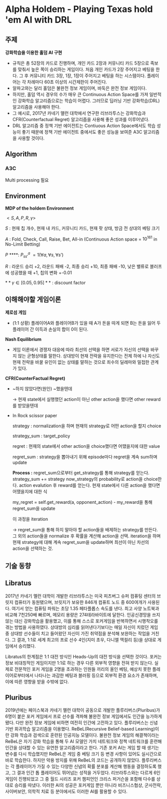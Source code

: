 # Alpha Holdem -  Playing Texas hold 'em AI with DRL
## 주제

**강화학습을 이용한 홀덤 AI 구현**

- 규칙은 총 52장의 카드로 진행하며, 개인 카드 2장과 커뮤니티 카드 5장으로 족보를 맞춰서 높은 쪽이 승리하는 게임이다. 처음 개인 카드가 2장 주어지고 베팅을 한다. 그 후 커뮤니티 카드 3장, 1장, 1장이 주어지고 베팅을 하는 시스템이다. 플레이어는 각 차례마다 60초 이상의 시간제한이 주어진다.
- 알파고와는 달리 홀덤은 불완전 정보 게임이며, 바둑은 완전 정보 게임이다.
- 하지만, 홀덤 역시 경우의 수가 매우 큰 Continuous Action Space를 가져 일반적인 강화학습 알고리즘으로는 학습이 어렵다. 그러므로 딥러닝 기반 강화학습(DRL) 알고리즘을 사용해야 한다.
- 그 예시로, 2017년 카네기 맬런 대학에서 연구한 리브라투스는 강화학습과 CFR(Counterfactual Regret) 알고리즘을 사용해 좋은 성과를 이루어냈다.
- DRL 알고리즘 중 정책 기반 에이전트는 Contiuous Action Space에서도 학습 성능이 좋기 때문에 정책 기반 에이전트 중에서도 좋은 성능을 보여준 A3C 알고리즘을 사용할 것이다.

## Algorithm

### A3C

Multi processing 필요

## Environment

**MDP of the holdem Environment**

$< S, A, P, R, γ >$

$S$ : 현재 칩 개수, 현재 내 카드, 커뮤니티 카드, 현재 팟 상태, 방금 전 상대의 베팅 크기

$A$ : Fold, Check, Call, Raise, Bet, All-in (Continuous Action space = $10^{161}$ in No-Limit Betting)

$P$ ****: $P_{ss'}^a$ $=  1(∀a, ∀s, ∀s’ )$ 

$R$ : 라운드 승리 +2, 라운드 패배 -2, 최종 승리 +10, 최종 패배 -10, 낮은 밸류로 블러프에 성공했을 때 +1, 칩의 변화 +-0.01

$**γ ∈ [0.05, 0.95]**$ : discount factor

## 이해해야할 게임이론

**제로섬 게임**

- (1:1 상황) 플레이어A와 플레이어B가 있을 때 A가 돈을 따게 되면 B는 돈을 잃어 두 플레이어 간 이득과 손실의 합이 0이 된다.

**Nash Equilibrium**

- 게임 이론에서 경쟁자 대응에 따라 최선의 선택을 하면 서로가 자신의 선택을 바꾸지 않는 균형상태를 말한다. 상대방이 현재 전략을 유지한다는 전제 하에 나 자신도 현재 전략을 바꿀 유인이 없는 상태를 말하는 것으로 죄수의 딜레마와 밀접한 관계가 있다.

**CFR(CounterFactual Regret)**

- ~하지 않았다면(원인) ~했을텐데
    
    → 현재 state에서 실행했던 action이 아닌 other action을 했다면 other reward를 받았을텐데
    
- In Rock scissor paper
    
    strategy : normalization을 하며 현재의 strategy로 어떤 action을 할지 choice
    
    strategy_sum : target_policy
    
    regret : 현재의 state에서 other action을 choice했다면 어땠을지에 대한 value
    
    regret_sum : strategy을 뽑아내기 위해 episode마다 regret을 계속 sum하며 update
    
    **Process :** regret_sum으로부터 get_strategy를 통해 strategy를 얻는다. strategy_sum += strategy now_strategy의 probability로 action을 choice한다. action evalution 후 reward를 얻는다. 현재 state에서 다른 action을 했다면 어땠을지에 대한 식
    
    my_regret = self.get_reward(a, opponent_action) - my_reward을 통해 regret_sum을 update
    
    이 과정을 iteration
    
    → regret_sum을 통해 하지 말아야 할 action들을 배제하는 strategy를 만든다. 그 외의 action들을 normalize 후 확률을 계산해 action을 선택. iteration을 하며 현재 strategy에 대해 계속 regret_sum을 update하며 최선이 아닌 차선의 action을 선택하는 것.
    

## 기술 동향

## Libratus

2017년 카네기 멜런 대학이 개발한 리브라투스는 미국 피츠버그 슈퍼 컴퓨팅 센터의 브릿지 컴퓨터가 동원됐으며, 브릿지가 보유한 846개 컴퓨트 노드 중 600여개가 사용된다. 여기서 얻는 컴퓨팅 파워는 초당 1.35 페타플롭스 속도를 낸다. 최고 사양 노트북과 비교해 7천250배 빠르며, 메모리 용량은 274테라바이트에 달한다. 인공신경망을 쓰지 않는 대신 강화학습을 활용했고, 이를 통해 스스로 포커게임을 반복하면서 시행착오를 겪는 방법을 사용하였다. 상대방의 심리를 읽어낸다기보다는 매일 자신이 치렀던 게임 중 상대방 선수들이 치고 들어왔던 자신이 가진 취약점을 분석해 보완하는 작업을 거친다. 그 결과, 1:1로 세계 최고의 프로 선수 4인(지미 초우, 다니엘 맥컬리 등)을 상대로 게임에서 승리했다.

Libratus의 한계점은 1:1 대전 방식인 Heads-Up의 대전 방식을 선택한 것이다. 포커는 정보 비대칭적인 게임이지만 1:1로 하는 경우 다른 외부적 영향을 전혀 받지 않는다. 실제로 전문적인 포커 게임을 2명을 초과하는 인원들 끼리의 올인 베팅, 예상치 못한 플레이어로부터에서 나타나는 과감한 베팅과 블러핑 등으로 외부적 환경 요소가 존재하며, 이에 따른 영향을 받을 수밖에 없다.

## Pluribus

2019년에는 페이스북과 카네기 멜런 대학이 공동으로 개발한 플루리버스(Pluribus)가 6명이 붙은 포커 게임에서 프로 선수를 격파해 불완전 정보 게임에서도 인간을 능가하게 됐다. 다만 완전 정보 게임에 비하면 여전히 인간에 고전하고 있다. 플루리버스는 신념 기반 회귀학습 알고리즘을 이용했다. ReBeL(Recursive Belief-based Learning)이란 강화 학습과 검색으로 훈련된 인공지능 모델이다. 불완전 정보 게임의 해결책이라는 ReBeL은 자기 강화 학습을 통해 두 AI 모델인 가치 네트워크와 정책 네트워크를 훈련해 인간을 상대할 수 있는 유연한 알고리즘이라고 한다. 기존 포커 AI는 게임 할 때 생기는 변수를 다시 학습했지만 ReBeL은 게임 중 베팅 크기 등 변경 사항이 있어도 실시간으로 바로 학습한다. 하지만 악용 방지를 위해 ReBeL의 코드는 공개하지 않았다. 플루리버스는 각 플레이어가 가질 수 있는 다양한 신념의 확률 분포를 계산해 행동을 결정하도록 했고, 그 결과 인간 톱 플레이어도 뛰어넘는 성적을 거두었다. 리브라투스와는 다르게 6인 게임이 진행되었고 그 중 월드 시리즈 포커 챔피언인 크리스 퍼거슨을 포함해 다수를 상대로 승리를 따냈다. 이러한 AI의 성공은 포커게임 뿐만 아니라 비즈니스협상, 군사전략, 사이버보안, 의학적 치료 등 분야에서도 이러한 AI를 활용할 수 있다.
